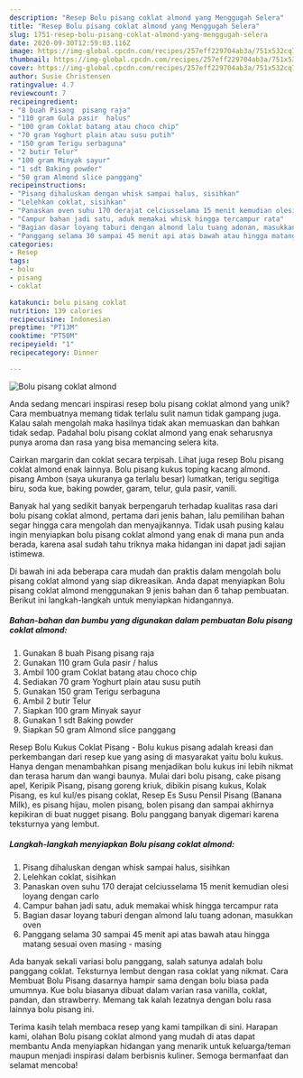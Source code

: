 ```yaml
---
description: "Resep Bolu pisang coklat almond yang Menggugah Selera"
title: "Resep Bolu pisang coklat almond yang Menggugah Selera"
slug: 1751-resep-bolu-pisang-coklat-almond-yang-menggugah-selera
date: 2020-09-30T12:59:03.116Z
image: https://img-global.cpcdn.com/recipes/257eff229704ab3a/751x532cq70/bolu-pisang-coklat-almond-foto-resep-utama.jpg
thumbnail: https://img-global.cpcdn.com/recipes/257eff229704ab3a/751x532cq70/bolu-pisang-coklat-almond-foto-resep-utama.jpg
cover: https://img-global.cpcdn.com/recipes/257eff229704ab3a/751x532cq70/bolu-pisang-coklat-almond-foto-resep-utama.jpg
author: Susie Christensen
ratingvalue: 4.7
reviewcount: 7
recipeingredient:
- "8 buah Pisang  pisang raja"
- "110 gram Gula pasir  halus"
- "100 gram Coklat batang atau choco chip"
- "70 gram Yoghurt plain atau susu putih"
- "150 gram Terigu serbaguna"
- "2 butir Telur"
- "100 gram Minyak sayur"
- "1 sdt Baking powder"
- "50 gram Almond slice panggang"
recipeinstructions:
- "Pisang dihaluskan dengan whisk sampai halus, sisihkan"
- "Lelehkan coklat, sisihkan"
- "Panaskan oven suhu 170 derajat celciusselama 15 menit kemudian olesi loyang dengan carlo"
- "Campur bahan jadi satu, aduk memakai whisk hingga tercampur rata"
- "Bagian dasar loyang taburi dengan almond lalu tuang adonan, masukkan oven"
- "Panggang selama 30 sampai 45 menit api atas bawah atau hingga matang sesuai oven masing - masing"
categories:
- Resep
tags:
- bolu
- pisang
- coklat

katakunci: bolu pisang coklat 
nutrition: 139 calories
recipecuisine: Indonesian
preptime: "PT13M"
cooktime: "PT50M"
recipeyield: "1"
recipecategory: Dinner

---
```



![Bolu pisang coklat almond](https://img-global.cpcdn.com/recipes/257eff229704ab3a/751x532cq70/bolu-pisang-coklat-almond-foto-resep-utama.jpg)

Anda sedang mencari inspirasi resep bolu pisang coklat almond yang unik? Cara membuatnya memang tidak terlalu sulit namun tidak gampang juga. Kalau salah mengolah maka hasilnya tidak akan memuaskan dan bahkan tidak sedap. Padahal bolu pisang coklat almond yang enak seharusnya punya aroma dan rasa yang bisa memancing selera kita.

Cairkan margarin dan coklat secara terpisah. Lihat juga resep Bolu pisang coklat almond enak lainnya. Bolu pisang kukus toping kacang almond. pisang Ambon (saya ukuranya ga terlalu besar) lumatkan, terigu segitiga biru, soda kue, baking powder, garam, telur, gula pasir, vanili.

Banyak hal yang sedikit banyak berpengaruh terhadap kualitas rasa dari bolu pisang coklat almond, pertama dari jenis bahan, lalu pemilihan bahan segar hingga cara mengolah dan menyajikannya. Tidak usah pusing kalau ingin menyiapkan bolu pisang coklat almond yang enak di mana pun anda berada, karena asal sudah tahu triknya maka hidangan ini dapat jadi sajian istimewa.


Di bawah ini ada beberapa cara mudah dan praktis dalam mengolah bolu pisang coklat almond yang siap dikreasikan. Anda dapat menyiapkan Bolu pisang coklat almond menggunakan 9 jenis bahan dan 6 tahap pembuatan. Berikut ini langkah-langkah untuk menyiapkan hidangannya.

<!--inarticleads1-->

##### Bahan-bahan dan bumbu yang digunakan dalam pembuatan Bolu pisang coklat almond:

1. Gunakan 8 buah Pisang  pisang raja
1. Gunakan 110 gram Gula pasir / halus
1. Ambil 100 gram Coklat batang atau choco chip
1. Sediakan 70 gram Yoghurt plain atau susu putih
1. Gunakan 150 gram Terigu serbaguna
1. Ambil 2 butir Telur
1. Siapkan 100 gram Minyak sayur
1. Gunakan 1 sdt Baking powder
1. Siapkan 50 gram Almond slice panggang


Resep Bolu Kukus Coklat Pisang - Bolu kukus pisang adalah kreasi dan perkembangan dari resep kue yang asing di masyarakat yaitu bolu kukus. Hanya dengan menambahkan pisang menjadikan bolu kukus ini lebih nikmat dan terasa harum dan wangi baunya. Mulai dari bolu pisang, cake pisang apel, Keripik Pisang, pisang goreng kriuk, dibikin pisang kukus, Kolak Pisang, es kul kul/es pisang coklat, Resep Es Susu Pensil Pisang (Banana Milk), es pisang hijau, molen pisang, bolen pisang dan sampai akhirnya kepikiran di buat nugget pisang. Bolu panggang banyak digemari karena teksturnya yang lembut. 

<!--inarticleads2-->

##### Langkah-langkah menyiapkan Bolu pisang coklat almond:

1. Pisang dihaluskan dengan whisk sampai halus, sisihkan
1. Lelehkan coklat, sisihkan
1. Panaskan oven suhu 170 derajat celciusselama 15 menit kemudian olesi loyang dengan carlo
1. Campur bahan jadi satu, aduk memakai whisk hingga tercampur rata
1. Bagian dasar loyang taburi dengan almond lalu tuang adonan, masukkan oven
1. Panggang selama 30 sampai 45 menit api atas bawah atau hingga matang sesuai oven masing - masing


Ada banyak sekali variasi bolu panggang, salah satunya adalah bolu panggang coklat. Teksturnya lembut dengan rasa coklat yang nikmat. Cara Membuat Bolu Pisang dasarnya hampir sama dengan bolu biasa pada umumnya. Kue bolu biasanya dibuat dalam varian rasa vanilla, coklat, pandan, dan strawberry. Memang tak kalah lezatnya dengan bolu rasa lainnya bolu pisang ini. 

Terima kasih telah membaca resep yang kami tampilkan di sini. Harapan kami, olahan Bolu pisang coklat almond yang mudah di atas dapat membantu Anda menyiapkan hidangan yang menarik untuk keluarga/teman maupun menjadi inspirasi dalam berbisnis kuliner. Semoga bermanfaat dan selamat mencoba!
